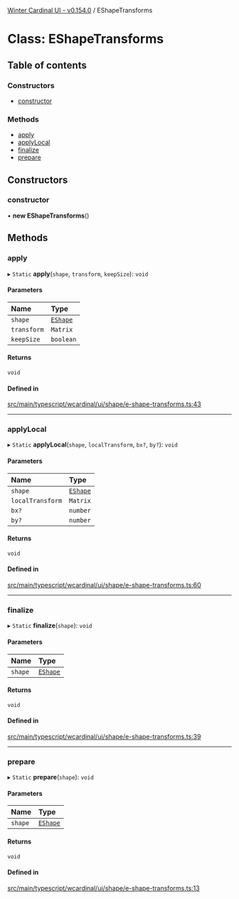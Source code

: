 [Winter Cardinal UI - v0.154.0](../index.md) / EShapeTransforms

# Class: EShapeTransforms

## Table of contents

### Constructors

- [constructor](EShapeTransforms.md#constructor)

### Methods

- [apply](EShapeTransforms.md#apply)
- [applyLocal](EShapeTransforms.md#applylocal)
- [finalize](EShapeTransforms.md#finalize)
- [prepare](EShapeTransforms.md#prepare)

## Constructors

### constructor

• **new EShapeTransforms**()

## Methods

### apply

▸ `Static` **apply**(`shape`, `transform`, `keepSize`): `void`

#### Parameters

| Name | Type |
| :------ | :------ |
| `shape` | [`EShape`](../interfaces/EShape.md) |
| `transform` | `Matrix` |
| `keepSize` | `boolean` |

#### Returns

`void`

#### Defined in

[src/main/typescript/wcardinal/ui/shape/e-shape-transforms.ts:43](https://github.com/winter-cardinal/winter-cardinal-ui/blob/v0.154.0/src/main/typescript/wcardinal/ui/shape/e-shape-transforms.ts#L43)

___

### applyLocal

▸ `Static` **applyLocal**(`shape`, `localTransform`, `bx?`, `by?`): `void`

#### Parameters

| Name | Type |
| :------ | :------ |
| `shape` | [`EShape`](../interfaces/EShape.md) |
| `localTransform` | `Matrix` |
| `bx?` | `number` |
| `by?` | `number` |

#### Returns

`void`

#### Defined in

[src/main/typescript/wcardinal/ui/shape/e-shape-transforms.ts:60](https://github.com/winter-cardinal/winter-cardinal-ui/blob/v0.154.0/src/main/typescript/wcardinal/ui/shape/e-shape-transforms.ts#L60)

___

### finalize

▸ `Static` **finalize**(`shape`): `void`

#### Parameters

| Name | Type |
| :------ | :------ |
| `shape` | [`EShape`](../interfaces/EShape.md) |

#### Returns

`void`

#### Defined in

[src/main/typescript/wcardinal/ui/shape/e-shape-transforms.ts:39](https://github.com/winter-cardinal/winter-cardinal-ui/blob/v0.154.0/src/main/typescript/wcardinal/ui/shape/e-shape-transforms.ts#L39)

___

### prepare

▸ `Static` **prepare**(`shape`): `void`

#### Parameters

| Name | Type |
| :------ | :------ |
| `shape` | [`EShape`](../interfaces/EShape.md) |

#### Returns

`void`

#### Defined in

[src/main/typescript/wcardinal/ui/shape/e-shape-transforms.ts:13](https://github.com/winter-cardinal/winter-cardinal-ui/blob/v0.154.0/src/main/typescript/wcardinal/ui/shape/e-shape-transforms.ts#L13)
